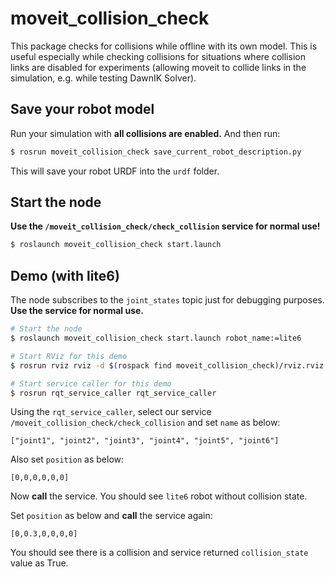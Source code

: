 # moveit_collision_check

This package checks for collisions while offline with its own model. This is useful especially while checking collisions for situations where collision links are disabled for experiments (allowing moveit to collide links in the simulation, e.g. while testing DawnIK Solver).

## Save your robot model

Run your simulation with **all collisions are enabled.** And then run:

```bash
$ rosrun moveit_collision_check save_current_robot_description.py
```

This will save your robot URDF into the `urdf` folder.

## Start the node

**Use the `/moveit_collision_check/check_collision` service for normal use!**

```bash
$ roslaunch moveit_collision_check start.launch
```

## Demo (with lite6)

The node subscribes to the `joint_states` topic just for debugging purposes. **Use the service for normal use.**

```bash
# Start the node
$ roslaunch moveit_collision_check start.launch robot_name:=lite6

# Start RViz for this demo
$ rosrun rviz rviz -d $(rospack find moveit_collision_check)/rviz.rviz

# Start service caller for this demo
$ rosrun rqt_service_caller rqt_service_caller
```

Using the `rqt_service_caller`, select our service `/moveit_collision_check/check_collision` and set `name` as below:

```
["joint1", "joint2", "joint3", "joint4", "joint5", "joint6"]
```

Also set `position` as below:

```
[0,0,0,0,0,0]
```

Now **call** the service. You should see `lite6` robot without collision state.

Set `position` as below and **call** the service again:

```
[0,0.3,0,0,0,0]
```

You should see there is a collision and service returned `collision_state` value as True.
